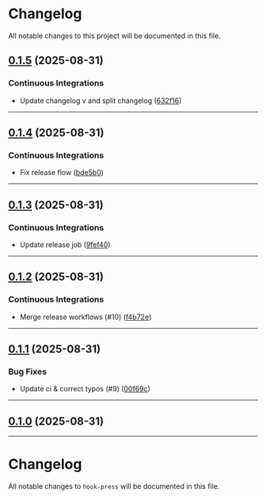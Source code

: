 <!--- BEGIN HEADER -->
# Changelog

All notable changes to this project will be documented in this file.
<!--- END HEADER -->

## [0.1.5](https://github.com/teofanis/hookpress/compare/v0.1.4...v0.1.5) (2025-08-31)

### Continuous Integrations

* Update changelog v and split changelog ([632f16](https://github.com/teofanis/hookpress/commit/632f1652395026ea8df33ea4b4120a82ec4df5e7))


---

## [0.1.4](https://github.com/teofanis/hookpress/compare/v0.1.3...v0.1.4) (2025-08-31)

### Continuous Integrations

* Fix release flow ([bde5b0](https://github.com/teofanis/hookpress/commit/bde5b0b14c68cdaae9b261d355e37a6ac1626b60))


---

## [0.1.3](https://github.com/teofanis/hookpress/compare/v0.1.2...v0.1.3) (2025-08-31)

### Continuous Integrations

* Update release job ([9fef40](https://github.com/teofanis/hookpress/commit/9fef407542a5f5df6881468d01bf31412bc2f228))


---

## [0.1.2](https://github.com/teofanis/hookpress/compare/v0.1.1...v0.1.2) (2025-08-31)

### Continuous Integrations

* Merge release workflows (#10) ([f4b72e](https://github.com/teofanis/hookpress/commit/f4b72e356d23410e1e6ac8948eeeb138b6180b4c))


---

## [0.1.1](https://github.com/teofanis/hookpress/compare/v0.1.0...v0.1.1) (2025-08-31)

### Bug Fixes

* Update ci & correct typos (#9) ([00f69c](https://github.com/teofanis/hookpress/commit/00f69c0d830b29fadd4e005dff626944a1350dce))


---

## [0.1.0](https://github.com/teofanis/hookpress/compare/0.0.0...v0.1.0) (2025-08-31)


---

# Changelog

All notable changes to `hook-press` will be documented in this file.
